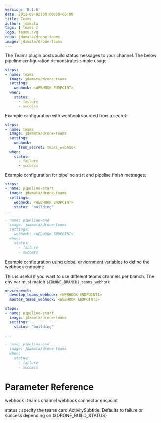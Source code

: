 ```yaml
---
version: '0.1.6'
date: 2012-09-02T00:00:00+00:00
title: Teams
author: jdamata
tags: [ teams ]
logo: teams.svg
repo: jdamata/drone-teams
image: jdamata/drone-teams
---
```


The Teams plugin posts build status messages to your channel. The below pipeline configuration demonstrates simple usage:

```yaml
steps:
- name: teams
  image: jdamata/drone-teams
  settings:
    webhook: <WEBHOOK ENDPOINT>
  when: 
    status:
      - failure
      - success
```

Example configuration with webhook sourced from a secret:

```yaml
steps:
- name: teams
  image: jdamata/drone-teams
  settings:
    webhook:
      from_secret: teams_webhook
  when: 
    status:
      - failure
      - success
```

Example configuration for pipeline start and pipeline finish messages:

```yaml
steps:
- name: pipeline-start
  image: jdamata/drone-teams
  settings:
    webhook: <WEBHOOK ENDPOINT>
    status: "building"
...

- name: pipeline-end
  image: jdamata/drone-teams
  settings:
    webhook: <WEBHOOK ENDPOINT>
  when: 
    status:
      - failure
      - success
```

Example configuration using global enviornment variables to define the webhook endpoint:

This is useful if you want to use different teams channels per branch. The env var must match ```${DRONE_BRANCH}_teams_webhook```

```yaml
environment:
  develop_teams_webhook: <WEBHOOK ENDPOINT1>
  master_teams_webhook: <WEBHOOK ENDPOINT2>

steps:
- name: pipeline-start
  image: jdamata/drone-teams
  settings:
    status: "building"

...

- name: pipeline-end
  image: jdamata/drone-teams
  when: 
    status:
      - failure
      - success
```

# Parameter Reference

webhook
: teams channel webhook connector endpoint

status
: specify the teams card ActivitySubtitle. Defaults to failure or success depending on ${DRONE_BUILD_STATUS}

